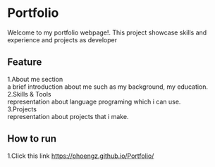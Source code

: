 # Portfolio
Welcome to my portfolio webpage!. This project showcase skills and experience and projects as developer
## Feature
1.About me section  
a brief introduction about me such as my background, my education.  
2.Skills & Tools  
representation about language programing which i can use.  
3.Projects  
representation about projects that i make.  
## How to run
1.Click this link
https://phoengz.github.io/Portfolio/
